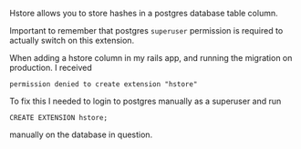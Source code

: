 Hstore allows you to store hashes in a postgres database table column.

Important to remember that postgres `superuser` permission is required to actually switch on this extension.

When adding a hstore column in my rails app, and running the migration on production. I received

`permission denied to create extension "hstore"`

To fix this I needed to login to postgres manually as a superuser and run

`CREATE EXTENSION hstore;`

manually on the database in question.
